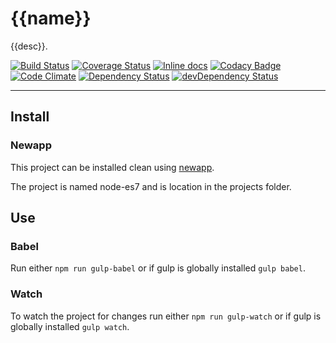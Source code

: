 # {{name}}

{{desc}}.

[![Build Status](https://travis-ci.org/{{author}}/{{name}}.svg)](https://travis-ci.org/{{author}}/{{name}})
[![Coverage Status](https://coveralls.io/repos/{{author}}/{{name}}/badge.svg?branch=master&service=github)](https://coveralls.io/github/{{author}}/{{name}}?branch=master)
[![Inline docs](http://inch-ci.org/github/{{author}}/{{name}}.svg?branch=master)](http://inch-ci.org/github/{{author}}/{{name}})
[![Codacy Badge](https://api.codacy.com/project/badge/f3e64501763645b9aa483bf83a4dd1d5)](https://www.codacy.com/app/sam_1700/{{name}})
[![Code Climate](https://codeclimate.com/github/{{author}}/{{name}}/badges/gpa.svg)](https://codeclimate.com/github/{{author}}/{{name}})
[![Dependency Status](https://david-dm.org/{{author}}/{{name}}.svg)](https://david-dm.org/{{author}}/{{name}})
[![devDependency Status](https://david-dm.org/{{author}}/{{name}}/dev-status.svg)](https://david-dm.org/{{author}}/{{name}}#info=devDependencies)

---


## Install

### Newapp

This project can be installed clean using [newapp](https://github.com/opensoars/newapp).

The project is named node-es7 and is location in the projects folder.


## Use

### Babel

Run either `npm run gulp-babel` or if gulp is globally installed `gulp babel`.

### Watch

To watch the project for changes run either `npm run gulp-watch` or if gulp is globally installed `gulp watch`.
